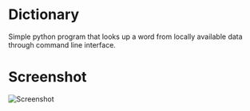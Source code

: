 # Dictionary
Simple python program that looks up a word from locally available data through command line interface.

# Screenshot

![Screenshot](https://i.imgur.com/Fpu6BGm.png)


